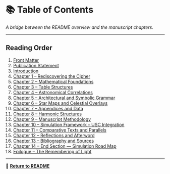 # 📚 Table of Contents
*A bridge between the README overview and the manuscript chapters.*

---

## Reading Order
1. [Front Matter](manuscript/Front_Matter.md)
2. [Publication Statement](manuscript/Publication_Statement.md)
3. [Introduction](manuscript/Introduction.md)
4. [Chapter 1 – Rediscovering the Cipher](manuscript/Chapter_1-Rediscovering_the_Cipher.md)
5. [Chapter 2 – Mathematical Foundations](manuscript/Chapter_2-Mathematical_Foundations.md)
6. [Chapter 3 – Table Structures](manuscript/Chapter_3-Table_Structures.md)
7. [Chapter 4 – Astronomical Correlations](manuscript/Chapter_4-Astronomical_Correlations.md)
8. [Chapter 5 – Architectural and Symbolic Grammar](manuscript/Chapter_5-Architectural_and_Symbolic_Grammar.md)
9. [Chapter 6 – Star Maps and Celestial Overlays](manuscript/Chapter_6-Star_Maps_and_Celestial_Overlays.md)
10. [Chapter 7 – Appendices and Data](manuscript/Chapter_7-Appendices_and_Data.md)
11. [Chapter 8 – Harmonic Structures](manuscript/Chapter_8-Harmonic_Structures.md)
12. [Chapter 9 – Manuscript Methodology](manuscript/Chapter_9-Manuscript_Methodology.md)
13. [Chapter 10 – Simulation Framework – USC Integration](manuscript/Chapter_10-Simulation_Framework-USC_Integration.md)
14. [Chapter 11 – Comparative Texts and Parallels](manuscript/Chapter_11-Comparative_Texts_and_Parallels.md)
15. [Chapter 12 – Reflections and Afterword](manuscript/Chapter_12-Reflections_and_Afterword.md)
16. [Chapter 13 – Bibliography and Sources](manuscript/Chapter_13-Bibliography_and_Sources.md)
17. [Chapter 14 – End Section — Simulation Road Map](manuscript/Chapter_14-End_Section-Roadmap.md)
18. [Epilogue – The Remembering of Light](manuscript/Epilogue-The_Remembering_of_Light.md)

---

📜 **[Return to README](README.md)**
